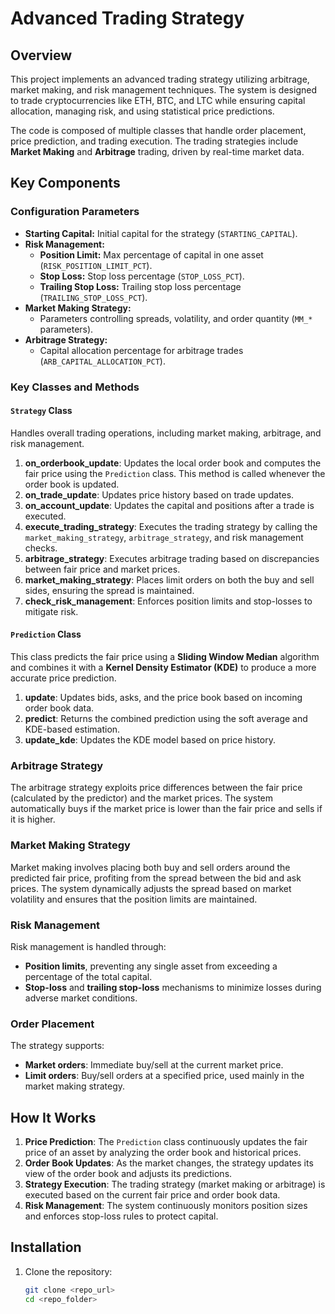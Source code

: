 # Advanced Trading Strategy

## Overview
This project implements an advanced trading strategy utilizing arbitrage, market making, and risk management techniques. The system is designed to trade cryptocurrencies like ETH, BTC, and LTC while ensuring capital allocation, managing risk, and using statistical price predictions.

The code is composed of multiple classes that handle order placement, price prediction, and trading execution. The trading strategies include **Market Making** and **Arbitrage** trading, driven by real-time market data.

## Key Components

### Configuration Parameters
- **Starting Capital:** Initial capital for the strategy (`STARTING_CAPITAL`).
- **Risk Management:**
  - **Position Limit:** Max percentage of capital in one asset (`RISK_POSITION_LIMIT_PCT`).
  - **Stop Loss:** Stop loss percentage (`STOP_LOSS_PCT`).
  - **Trailing Stop Loss:** Trailing stop loss percentage (`TRAILING_STOP_LOSS_PCT`).
- **Market Making Strategy:**
  - Parameters controlling spreads, volatility, and order quantity (`MM_*` parameters).
- **Arbitrage Strategy:**
  - Capital allocation percentage for arbitrage trades (`ARB_CAPITAL_ALLOCATION_PCT`).

### Key Classes and Methods

#### `Strategy` Class
Handles overall trading operations, including market making, arbitrage, and risk management.

1. **on_orderbook_update**: Updates the local order book and computes the fair price using the `Prediction` class. This method is called whenever the order book is updated.
2. **on_trade_update**: Updates price history based on trade updates.
3. **on_account_update**: Updates the capital and positions after a trade is executed.
4. **execute_trading_strategy**: Executes the trading strategy by calling the `market_making_strategy`, `arbitrage_strategy`, and risk management checks.
5. **arbitrage_strategy**: Executes arbitrage trading based on discrepancies between fair price and market prices.
6. **market_making_strategy**: Places limit orders on both the buy and sell sides, ensuring the spread is maintained.
7. **check_risk_management**: Enforces position limits and stop-losses to mitigate risk.

#### `Prediction` Class
This class predicts the fair price using a **Sliding Window Median** algorithm and combines it with a **Kernel Density Estimator (KDE)** to produce a more accurate price prediction.

1. **update**: Updates bids, asks, and the price book based on incoming order book data.
2. **predict**: Returns the combined prediction using the soft average and KDE-based estimation.
3. **update_kde**: Updates the KDE model based on price history.

### Arbitrage Strategy
The arbitrage strategy exploits price differences between the fair price (calculated by the predictor) and the market prices. The system automatically buys if the market price is lower than the fair price and sells if it is higher.

### Market Making Strategy
Market making involves placing both buy and sell orders around the predicted fair price, profiting from the spread between the bid and ask prices. The system dynamically adjusts the spread based on market volatility and ensures that the position limits are maintained.

### Risk Management
Risk management is handled through:
- **Position limits**, preventing any single asset from exceeding a percentage of the total capital.
- **Stop-loss** and **trailing stop-loss** mechanisms to minimize losses during adverse market conditions.

### Order Placement
The strategy supports:
- **Market orders**: Immediate buy/sell at the current market price.
- **Limit orders**: Buy/sell orders at a specified price, used mainly in the market making strategy.

## How It Works

1. **Price Prediction**: The `Prediction` class continuously updates the fair price of an asset by analyzing the order book and historical prices.
2. **Order Book Updates**: As the market changes, the strategy updates its view of the order book and adjusts its predictions.
3. **Strategy Execution**: The trading strategy (market making or arbitrage) is executed based on the current fair price and order book data.
4. **Risk Management**: The system continuously monitors position sizes and enforces stop-loss rules to protect capital.

## Installation

1. Clone the repository:
   ```bash
   git clone <repo_url>
   cd <repo_folder>
